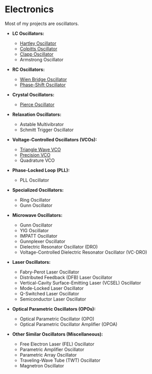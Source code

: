 # Electronics

Most of my projects are oscillators. 

- **LC Oscillators:**
  - [Hartley Oscillator](https://newell.github.io/projects/electronics/hartley)
  - [Colpitts Oscillator](https://newell.github.io/projects/electronics/colpitts)
  - [Clapp Oscillator](https://newell.github.io/projects/electronics/clapp)
  - Armstrong Oscillator

- **RC Oscillators:**
  - [Wien Bridge Oscillator](https://newell.github.io/projects/electronics/wien-bridge)
  - [Phase-Shift Oscillator](https://newell.github.io/projects/electronics/phase-shift)

- **Crystal Oscillators:**
  - [Pierce Oscillator](https://newell.github.io/projects/electronics/pierce)

- **Relaxation Oscillators:**
  - Astable Multivibrator
  - Schmitt Trigger Oscillator

- **Voltage-Controlled Oscillators (VCOs):**
  - [Triangle Wave VCO](https://newell.github.io/projects/electronics/triangle-wave-vco)
  - [Precision VCO](https://newell.github.io/projects/electronics/precision-vco)
  - Quadrature VCO

- **Phase-Locked Loop (PLL):**
  - PLL Oscillator

- **Specialized Oscillators:**
  - Ring Oscillator
  - Gunn Oscillator

- **Microwave Oscillators:**
  - Gunn Oscillator
  - YIG Oscillator
  - IMPATT Oscillator
  - Gunnplexer Oscillator
  - Dielectric Resonator Oscillator (DRO)
  - Voltage-Controlled Dielectric Resonator Oscillator (VC-DRO)

- **Laser Oscillators:**
  - Fabry-Perot Laser Oscillator
  - Distributed Feedback (DFB) Laser Oscillator
  - Vertical-Cavity Surface-Emitting Laser (VCSEL) Oscillator
  - Mode-Locked Laser Oscillator
  - Q-Switched Laser Oscillator
  - Semiconductor Laser Oscillator

- **Optical Parametric Oscillators (OPOs):**
  - Optical Parametric Oscillator (OPO)
  - Optical Parametric Oscillator Amplifier (OPOA)

- **Other Similar Oscillators (Miscellaneous):**
  - Free Electron Laser (FEL) Oscillator
  - Parametric Amplifier Oscillator
  - Parametric Array Oscillator
  - Traveling-Wave Tube (TWT) Oscillator
  - Magnetron Oscillator
